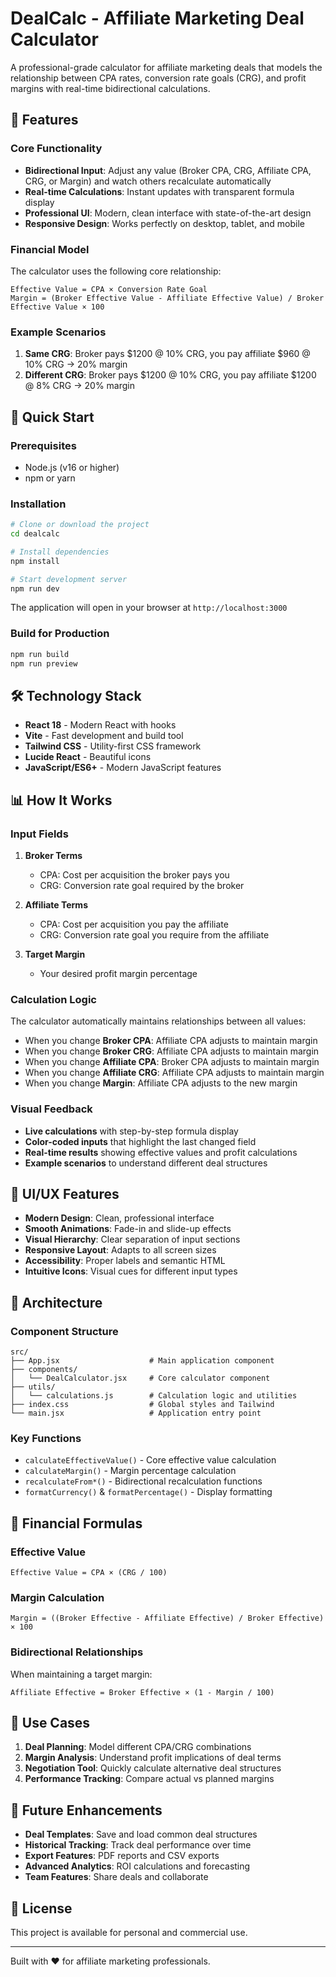 # DealCalc - Affiliate Marketing Deal Calculator

A professional-grade calculator for affiliate marketing deals that models the relationship between CPA rates, conversion rate goals (CRG), and profit margins with real-time bidirectional calculations.

## 🎯 Features

### Core Functionality
- **Bidirectional Input**: Adjust any value (Broker CPA, CRG, Affiliate CPA, CRG, or Margin) and watch others recalculate automatically
- **Real-time Calculations**: Instant updates with transparent formula display
- **Professional UI**: Modern, clean interface with state-of-the-art design
- **Responsive Design**: Works perfectly on desktop, tablet, and mobile

### Financial Model
The calculator uses the following core relationship:
```
Effective Value = CPA × Conversion Rate Goal
Margin = (Broker Effective Value - Affiliate Effective Value) / Broker Effective Value × 100
```

### Example Scenarios
1. **Same CRG**: Broker pays $1200 @ 10% CRG, you pay affiliate $960 @ 10% CRG → 20% margin
2. **Different CRG**: Broker pays $1200 @ 10% CRG, you pay affiliate $1200 @ 8% CRG → 20% margin

## 🚀 Quick Start

### Prerequisites
- Node.js (v16 or higher)
- npm or yarn

### Installation
```bash
# Clone or download the project
cd dealcalc

# Install dependencies
npm install

# Start development server
npm run dev
```

The application will open in your browser at `http://localhost:3000`

### Build for Production
```bash
npm run build
npm run preview
```

## 🛠 Technology Stack

- **React 18** - Modern React with hooks
- **Vite** - Fast development and build tool
- **Tailwind CSS** - Utility-first CSS framework
- **Lucide React** - Beautiful icons
- **JavaScript/ES6+** - Modern JavaScript features

## 📊 How It Works

### Input Fields
1. **Broker Terms**
   - CPA: Cost per acquisition the broker pays you
   - CRG: Conversion rate goal required by the broker

2. **Affiliate Terms**
   - CPA: Cost per acquisition you pay the affiliate
   - CRG: Conversion rate goal you require from the affiliate

3. **Target Margin**
   - Your desired profit margin percentage

### Calculation Logic
The calculator automatically maintains relationships between all values:

- When you change **Broker CPA**: Affiliate CPA adjusts to maintain margin
- When you change **Broker CRG**: Affiliate CPA adjusts to maintain margin  
- When you change **Affiliate CPA**: Broker CPA adjusts to maintain margin
- When you change **Affiliate CRG**: Affiliate CPA adjusts to maintain margin
- When you change **Margin**: Affiliate CPA adjusts to the new margin

### Visual Feedback
- **Live calculations** with step-by-step formula display
- **Color-coded inputs** that highlight the last changed field
- **Real-time results** showing effective values and profit calculations
- **Example scenarios** to understand different deal structures

## 🎨 UI/UX Features

- **Modern Design**: Clean, professional interface
- **Smooth Animations**: Fade-in and slide-up effects
- **Visual Hierarchy**: Clear separation of input sections
- **Responsive Layout**: Adapts to all screen sizes
- **Accessibility**: Proper labels and semantic HTML
- **Intuitive Icons**: Visual cues for different input types

## 🔧 Architecture

### Component Structure
```
src/
├── App.jsx                    # Main application component
├── components/
│   └── DealCalculator.jsx     # Core calculator component
├── utils/
│   └── calculations.js        # Calculation logic and utilities
├── index.css                  # Global styles and Tailwind
└── main.jsx                   # Application entry point
```

### Key Functions
- `calculateEffectiveValue()` - Core effective value calculation
- `calculateMargin()` - Margin percentage calculation
- `recalculateFrom*()` - Bidirectional recalculation functions
- `formatCurrency()` & `formatPercentage()` - Display formatting

## 🧮 Financial Formulas

### Effective Value
```
Effective Value = CPA × (CRG / 100)
```

### Margin Calculation
```
Margin = ((Broker Effective - Affiliate Effective) / Broker Effective) × 100
```

### Bidirectional Relationships
When maintaining a target margin:
```
Affiliate Effective = Broker Effective × (1 - Margin / 100)
```

## 🎯 Use Cases

1. **Deal Planning**: Model different CPA/CRG combinations
2. **Margin Analysis**: Understand profit implications of deal terms
3. **Negotiation Tool**: Quickly calculate alternative deal structures
4. **Performance Tracking**: Compare actual vs planned margins

## 🔮 Future Enhancements

- **Deal Templates**: Save and load common deal structures
- **Historical Tracking**: Track deal performance over time
- **Export Features**: PDF reports and CSV exports
- **Advanced Analytics**: ROI calculations and forecasting
- **Team Features**: Share deals and collaborate

## 📝 License

This project is available for personal and commercial use.

---

Built with ❤️ for affiliate marketing professionals. 